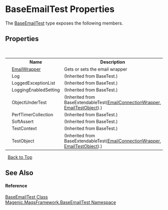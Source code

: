 # BaseEmailTest Properties
 

The <a href="#/MAQS_4/Email_AUTOGENERATED/BaseEmailTest_Class">BaseEmailTest</a> type exposes the following members.


## Properties
&nbsp;<table><tr><th></th><th>Name</th><th>Description</th></tr><tr><td>![Public property](media/pubproperty.gif "Public property")</td><td><a href="#/MAQS_4/Email_AUTOGENERATED/BaseEmailTest-EmailWrapper_Property">EmailWrapper</a></td><td>
Gets or sets the email wrapper</td></tr><tr><td>![Public property](media/pubproperty.gif "Public property")</td><td>Log</td><td> (Inherited from BaseTest.)</td></tr><tr><td>![Public property](media/pubproperty.gif "Public property")</td><td>LoggedExceptionList</td><td> (Inherited from BaseTest.)</td></tr><tr><td>![Protected property](media/protproperty.gif "Protected property")</td><td>LoggingEnabledSetting</td><td> (Inherited from BaseTest.)</td></tr><tr><td>![Protected property](media/protproperty.gif "Protected property")</td><td>ObjectUnderTest</td><td> (Inherited from BaseExtendableTest(<a href="#/MAQS_4/Email_AUTOGENERATED/EmailConnectionWrapper_Class">EmailConnectionWrapper</a>, <a href="#/MAQS_4/Email_AUTOGENERATED/EmailTestObject_Class">EmailTestObject</a>).)</td></tr><tr><td>![Public property](media/pubproperty.gif "Public property")</td><td>PerfTimerCollection</td><td> (Inherited from BaseTest.)</td></tr><tr><td>![Public property](media/pubproperty.gif "Public property")</td><td>SoftAssert</td><td> (Inherited from BaseTest.)</td></tr><tr><td>![Public property](media/pubproperty.gif "Public property")</td><td>TestContext</td><td> (Inherited from BaseTest.)</td></tr><tr><td>![Protected property](media/protproperty.gif "Protected property")</td><td>TestObject</td><td> (Inherited from BaseExtendableTest(<a href="#/MAQS_4/Email_AUTOGENERATED/EmailConnectionWrapper_Class">EmailConnectionWrapper</a>, <a href="#/MAQS_4/Email_AUTOGENERATED/EmailTestObject_Class">EmailTestObject</a>).)</td></tr></table>&nbsp;
<a href="#baseemailtest-properties">Back to Top</a>

## See Also


#### Reference
<a href="#/MAQS_4/Email_AUTOGENERATED/BaseEmailTest_Class">BaseEmailTest Class</a><br /><a href="#/MAQS_4/Email_AUTOGENERATED/Magenic-MaqsFramework-BaseEmailTest_Namespace">Magenic.MaqsFramework.BaseEmailTest Namespace</a><br />
